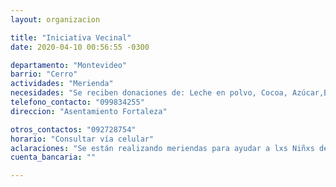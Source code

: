 ```yaml
---
layout: organizacion

title: "Iniciativa Vecinal"
date: 2020-04-10 00:56:55 -0300

departamento: "Montevideo"
barrio: "Cerro"
actividades: "Merienda"
necesidades: "Se reciben donaciones de: Leche en polvo, Cocoa, Azúcar,Bizcochos, Pan, Galletas, Dulces y Mermeladas, Fruta, Articulos de limpieza e Higiene"
telefono_contacto: "099834255"
direccion: "Asentamiento Fortaleza"

otros_contactos: "092728754"
horario: "Consultar vía celular"
aclaraciones: "Se están realizando meriendas para ayudar a lxs Niñxs del asentamiento Fortaleza brindandoles una merienda diaria."
cuenta_bancaria: ""

---
```

